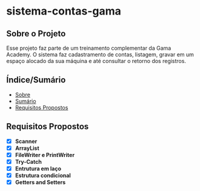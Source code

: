 # sistema-contas-gama
## Sobre o Projeto
<p>Esse projeto faz parte de um treinamento complementar da Gama Academy. O sistema faz cadastramento de contas, listagem, gravar em um espaço alocado da sua máquina e até consultar o retorno dos registros.</p>

## Índice/Sumário
* [Sobre](#sobre-o-projeto)
* [Sumário](#índice/sumário)
* [Requisitos Propostos](#requisitos-propostos)

## Requisitos Propostos 
- [x] **Scanner**
- [x] **ArrayList**
- [x] **FileWriter e PrintWriter**
- [x] **Try-Catch**
- [x] **Entrutura em laço**
- [x] **Estrutura condicional**
- [x] **Getters and Setters**
